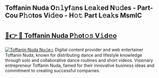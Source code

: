 ## Toffanin Nuda O𝚗𝚕yf𝚊ns L𝚎a𝚔ed N𝚞𝚍es - Part-Cou P𝚑𝚘tos Vi𝚍𝚎o - H𝚘𝚝 Part L𝚎a𝚔s MsmlC

# <h2><a href="http://kf0g5m.oniu.top/?m=Toffanin+Nuda">🔗👉 🔴 Toffanin Nuda P𝚑ot𝚘𝚜 V𝚒d𝚎o</a></h2>

[![Toffanin Nuda Nu𝚍e𝚜](https://i.imgur.com/0qMVB7G.gif)](http://kf0g5m.oniu.top/?m=Toffanin+Nuda)
Digital content provider and web entertainer Toffanin Nuda, known for distributing dance and lifestyle knowledge through solo and collaborative dance routines and short videos. Visionary entrepreneur Toffanin Nuda, famed for their innovative business ideas and commitment to creating successful companies.  
